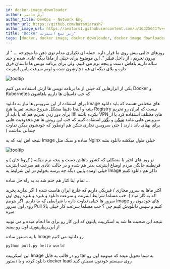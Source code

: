 ```yaml
---
id: docker-image-downloader
author: آرش حاتمی
author_title: DevOps - Network Eng
author_url: https://github.com/hatamiarash7
author_image_url: https://avatars1.githubusercontent.com/u/16325641?v=4
title: "Docker زیر تیغ اینترنت"
tags: [docker, docker image, docker downloader, docker image downloader, داکر]
---
```


روزهای جالبی پیش روی ما قرار داره. جمله ای تکراری مدام توی ذهن ما میچرخه ... " از بیرون تحریم ، از داخل فیلتر ". این موضوع برای خیلی از ماها دیگه عادی شده و چند ساله داریم باهاش دست و پنجه نرم می کنیم. ولی برای برنامه نویس ها داستان فرق داره و بلای دیگه ای هم دچارشون شده و اونم سرعت پایین اینترنت

![tooltip](/img/blog/78.webp)

<!--truncate-->

یکی از ابزارهایی که خیلی از ما برنامه نویس ها ازش استفاده می کنیم Docker و Kubernetes که خب داستان ها داریم باهاشون

برای استفاده از این سرویس ها نیاز به دانلود Image های مختلفی هست که باید دانلود بشه و اینجا دقیقا مشکل شروع میشه. تقریبا هیچ Registry نیست که ایران رو تحریم نکرده باشه !!!! برای دور زدن تحریم هم که یا باید از VPN های مختلف استفاده کرد یا از سرویس هایی مانند [شکن](https://shecan.ir/) و [بگذر](https://begzar.ir/) استفاده کنیم که خب این روش ها هم محدودیت هایی برای پهنای باند دارند ( حتی سرویس تجاری شکن هم اونطور که خودشون میگن تفاوت چندانی نداشت )

نتیجه اش اینه که یه Image ساده و سبک مثل Nginx خیلی طول میکشه دانلود بشه

![tooltip](/img/blog/79.webp)

تو روز های اخیر با مشکلی که کشور باهاش دست و پنجه نرم میکنه ( کرونا جان ) و قرنطینه خانگی مردم اوضاع اینترنت بدتر هم شده و در حالت عادی هم سرعت اینترنت خیلی اومده پایین دیگه چه برسه بخوایم در این شرایط یه Image داکر هم دانلود کنیم

تمام اینا کنار هم ختم شد به یه راه حل ساده ...

اکثر ماها یه سرور مجازی / فیزیکی داریم که خارج ایران هاست شده ( اگر ندارید بخرید که به کار میاد ). خب مسلما شرایط اینترنت و سرعت دانلود و غیره و غیره روی اون سرور ها خیلی تفاوت داره با شرایطی که ما داریم. اگر بتونیم Image های خودمون رو روی اون سرور Pull کنیم و سپس دانلودش کنیم چی ؟ خب مسلما سرعت کار خیلی بالا میره

نتیجه این صحبت ها شد یه اسکریپت پایتون که این کار رو برای ما انجام میده و می تونید از [این ریپازیتوری](https://github.com/hatamiarash7/Docker-downloader) اون رو ببینید

با یه دستور ساده Image رو دانلود می کنیم

```bash
python pull.py hello-world
```

این اسکریپت Image رو در قالب یه فایل tar به شما تحویل میده که میتونید اون رو دانلود کرده و با دستور docker load روی سیستم خودتون نصبش کنید
